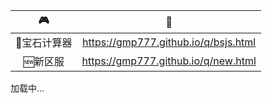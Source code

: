 <!-- 载入 footer 样式 -->
<link rel="stylesheet" href="/footer.css" />
<!-- 载入 footer 样式 -->

|🎮|🔗|
|:---:|:---:|
|💎宝石计算器|<https://gmp777.github.io/q/bsjs.html>|
|🆕新区服|<https://gmp777.github.io/q/new.html>|

  <!-- Footer -->
  <div class="footer-wrapper">
    <footer id="footer-container">加载中...</footer>
  </div>
  <script src="/load-footer.js"></script>
<!-- footer -->
